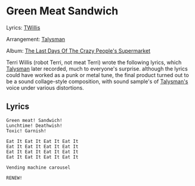 # Green Meat Sandwich

Lyrics: [TWillis](/twillis)

Arrangement: [Talysman](/talysman)



Album: [The Last Days Of The Crazy People's Supermarket](/the-last-days-of-the-crazy-peoples-supermarket)


Terri Willis (robot Terri, not meat Terri) wrote the following lyrics, which [Talysman](/talysman) later recorded, much to everyone's surprise. although the lyrics could have worked as a punk or metal tune, the final product turned out to be a sound collage-style composition, with sound sample's of [Talysman's](/talysman) voice under various distortions.

## Lyrics

    Green meat! Sandwich! 
    Lunchtime! Deathwish! 
    Toxic! Garnish! 

    Eat It Eat It Eat It Eat It 
    Eat It Eat It Eat It Eat It 
    Eat It Eat It Eat It Eat It 
    Eat It Eat It Eat It Eat It 

    Vending machine carousel 

    RENEW! 